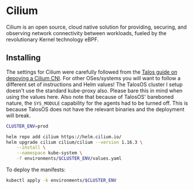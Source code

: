 # Cilium

Cilium is an open source, cloud native solution for providing, securing, and observing network connectivity between workloads, fueled by the revolutionary Kernel technology eBPF.

## Installing

The settings for Cilium were carefully followed from the [Talos guide on depoying a Cilium CNI](https://www.talos.dev/v1.8/kubernetes-guides/network/deploying-cilium).
For other OSes/systems you will want to follow a different set of instructions and Helm values!
The TalosOS cluster I setup doesn't use the standard kube-proxy also. Please bare this in mind when using the values here.
Also note that because of TalosOS' bareboned nature, the `SYS_MODULE` capability for the agents had to be turned off. This is because TalosOS does not have the relevant binaries and the deployment will break.

```bash
CLUSTER_ENV=prod

helm repo add cilium https://helm.cilium.io/
helm upgrade cilium cilium/cilium --version 1.16.3 \
    --install \
    --namespace kube-system \
    -f environments/$CLUSTER_ENV/values.yaml    
```

To deploy the manifests:

```bash
kubectl apply -k environments/$CLUSTER_ENV
```

